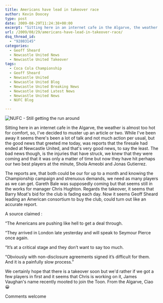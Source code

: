 ```yaml
---
title: Americans have lead in takeover race
author: Kevin Doocey
type: post
date: 2009-08-29T11:24:38+00:00
excerpt: "Sitting here in an internet cafe in the Algarve, the weather is almost too hot for comfort, so, I've decided to muster up an article or two. While I've been away.."
url: /2009/08/29/americans-have-lead-in-takeover-race/
dsq_thread_id:
  - "92803145"
categories:
  - Geoff Sheard
  - Newcastle United News
  - Newcastle United Takeover
tags:
  - Coca Cola Championship
  - Geoff Sheard
  - Newcastle United
  - Newcastle United Blog
  - Newcastle United Breaking News
  - Newcastle United Latest News
  - Newcastle United News
  - NUFC Blog

---
```

![NUFC - Still getting the run around](https://4.bp.blogspot.com/_hE1fLQMVB88/RqTatVfo2uI/AAAAAAAACAI/uEye84xwsaQ/s400/ST+JAMES+PARK+DENTRO.jpg)

Sitting here in an internet cafe in the Algarve, the weather is almost too hot for comfort, so, I've decided to muster up an article or two. While I've been away it seems there's been a lot of talk and not much action per usual, but the good news that greeted me today, was reports that the firesale had ended at Newcastle United, and that's very good news, to say the least. The bad news though, is the injuries that have struck, we knew that they were coming and that it was only a matter of time but now they have hit perhaps our two best players at the minute, Shola Ameobi and Jonas Gutierrez.

The reports are, that both could be our for up to a month and knowing the Championship campaign and strenuous demands, we need as many players as we can get. Gareth Bale was supposedly coming but that seems still in the works for manager Chris Hughton. Regards the takeover, it seems that Barry Moat's bid for the club is fading each day. Now it seems Geoff Sheard leading an American consortium to buy the club, could turn out like an accurate report.

A source claimed :

“The Americans are pushing like hell to get a deal through.

“They arrived in London late yesterday and will speak to Seymour Pierce once again.

“It’s at a critical stage and they don’t want to say too much.

“Obviously with non-disclosure agreements signed it’s difficult for them. And it is a painfully slow process.”

We certainly hope that there is a takeover soon but we'd rather if we got a few players in first and it seems that Chris is working on it, James Vaughan's name recently mooted to join the Toon. From the Algarve, Ciao 😀

Comments welcome
